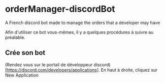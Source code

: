 # orderManager-discordBot
 A French discord bot made to manage the orders that a developer may have

 Afin d'utiliser ce bot vous-mêmes, il y a quelques procédures à suivre au préalable.

 ## Crée son bot
 (Rendez vous sur le portail de développeur discord)[https://discord.com/developers/applications].
 En haut à droite, cliquez sur New Application
